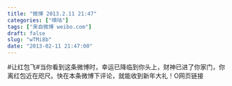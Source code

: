 ```yaml
---
title: "微博 2013.2.11 21:47"
categories: ["嘀咕"]
tags: ["来自微博 weibo.com"]
draft: false
slug: "wTMi8b"
date: "2013-02-11 21:47:00"
---
```


<p>#让红包飞#当你看到这条微博时，幸运已降临到你头上，财神已进了你家门，你离红包近在咫尺。快在本条微博下评论，就能收到新年大礼！O网页链接 ​​​​</p>
